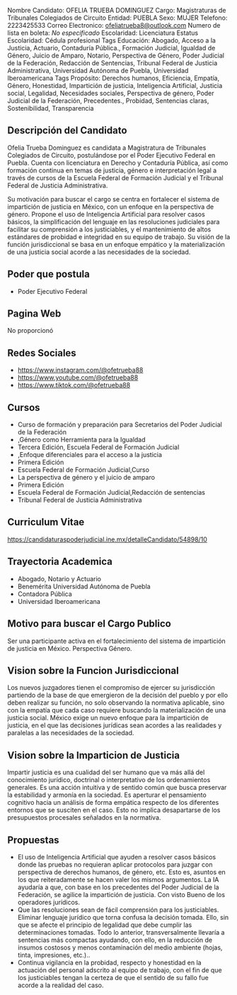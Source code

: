 Nombre Candidato: OFELIA TRUEBA DOMINGUEZ
Cargo: Magistraturas de Tribunales Colegiados de Circuito
Entidad: PUEBLA
Sexo: MUJER
Telefono: 2223425533
Correo Electronico: ofeliatrueba8@outlook.com
Numero de lista en boleta: *No especificado*
Escolaridad: Licenciatura
Estatus Escolaridad: Cédula profesional
Tags Educación: Abogado, Acceso a la Justicia, Actuario, Contaduría Pública., Formación Judicial, Igualdad de Género, Juicio de Amparo, Notario, Perspectiva de Género, Poder Judicial de la Federación, Redacción de Sentencias, Tribunal Federal de Justicia Administrativa, Universidad Autónoma de Puebla, Universidad Iberoamericana
Tags Propósito: Derechos humanos, Eficiencia, Empatía, Género, Honestidad, Impartición de justicia, Inteligencia Artificial, Justicia social, Legalidad, Necesidades sociales, Perspectiva de género, Poder Judicial de la Federación, Precedentes., Probidad, Sentencias claras, Sostenibilidad, Transparencia


## Descripción del Candidato 

Ofelia Trueba Dominguez es candidata a Magistratura de Tribunales Colegiados de Circuito, postulándose por el Poder Ejecutivo Federal en Puebla. Cuenta con licenciatura en Derecho y Contaduría Pública, así como formación continua en temas de justicia, género e interpretación legal a través de cursos de la Escuela Federal de Formación Judicial y el Tribunal Federal de Justicia Administrativa. 

Su motivación para buscar el cargo se centra en fortalecer el sistema de impartición de justicia en México, con un enfoque en la perspectiva de género. Propone el uso de Inteligencia Artificial para resolver casos básicos, la simplificación del lenguaje en las resoluciones judiciales para facilitar su comprensión a los justiciables, y el mantenimiento de altos estándares de probidad e integridad en su equipo de trabajo. Su visión de la función jurisdiccional se basa en un enfoque empático y la materialización de una justicia social acorde a las necesidades de la sociedad.


## Poder que postula

- Poder Ejecutivo Federal


## Pagina Web

No proporcionó


## Redes Sociales

- https://www.instagram.com/@ofetrueba88
- https://www.youtube.com/@ofetrueba88
- https://www.tiktok.com/@ofetrueba88


## Cursos

- Curso de formación y preparación para Secretarios del Poder Judicial de la Federación
- ,Género como Herramienta para la Igualdad
- Tercera Edición, Escuela Federal de Formación Judicial
- ,Enfoque diferenciales para el acceso a la justicia
- Primera Edición
- Escuela Federal de Formación Judicial,Curso
- La perspectiva de género y el juicio de amparo
- Primera Edición
- Escuela Federal de Formación Judicial,Redacción de sentencias
- Tribunal Federal de Justicia Administrativa


## Curriculum Vitae

https://candidaturaspoderjudicial.ine.mx/detalleCandidato/54898/10


## Trayectoria Academica

- Abogado, Notario y Actuario
- Benemérita Universidad Autónoma de Puebla
- Contadora Pública
- Universidad Iberoamericana


## Motivo para buscar el Cargo Publico

Ser una participante activa en el fortalecimiento del sistema de impartición de justicia en México. Perspectiva Género.


## Vision sobre la Funcion Jurisdiccional

Los nuevos juzgadores tienen el compromiso de ejercer su jurisdicción partiendo de la base de que emergieron de la decisión del pueblo y por ello deben realizar su función, no solo observando la normativa aplicable, sino con la empatía que cada caso requiere buscando la materialización de una justicia social. México exige un nuevo enfoque para la impartición de justicia, en el que las decisiones jurídicas sean acordes a las realidades y paralelas a las necesidades de la sociedad.


## Vision sobre la Imparticion de Justicia

Impartir justicia es una cualidad del ser humano que va más allá del conocimiento jurídico, doctrinal o interpretativo de los ordenamientos generales. Es una acción intuitiva y de sentido común que busca preservar la estabilidad y armonía en la sociedad. Es aperturar el pensamiento cognitivo hacia un análisis de forma empática respecto de los diferentes entornos que se susciten en el caso. Esto no implica desapartarse de los presupuestos procesales señalados en la normativa.


## Propuestas

- El uso de Inteligencia Artificial que ayuden a resolver casos básicos donde las pruebas no requieran aplicar protocolos para juzgar con perspectiva de derechos humanos, de género, etc. Esto es, asuntos en los que reiteradamente se hacen valer los mismos argumentos. La IA ayudaría a que, con base en los precedentes del Poder Judicial de la Federación, se agilice la impartición de justicia. Con visto Bueno de los operadores jurídicos.
- Que las resoluciones sean de fácil comprensión para los justiciables. Eliminar lenguaje jurídico que torna confusa la decisión tomada. Ello, sin que se afecte el principio de legalidad que debe cumplir las determinaciones tomadas. Todo lo anterior, transversalmente llevaría a sentencias más compactas ayudando, con ello, en la reducción de insumos costosos y menos contaminación del medio ambiente (hojas, tinta, impresiones, etc.)..
- Continua vigilancia en la probidad, respecto y honestidad en la actuación del personal adscrito al equipo de trabajo, con el fin de que los justiciables tengan la certeza de que el sentido de su fallo fue acorde a la realidad del caso.

